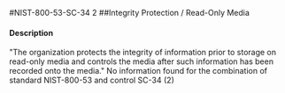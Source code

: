 #NIST-800-53-SC-34 2
##Integrity Protection / Read-Only Media
#### Description
"The organization protects the integrity of information prior to storage on read-only media and controls the media after such information has been recorded onto the media."
No information found for the combination of standard NIST-800-53 and control SC-34 (2)
